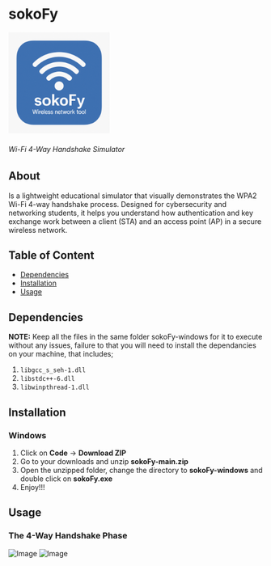 # sokoFy

<p align="left">
  <img src="logo.png" alt="sokoFy logo" width="200"/>
</p>

###### Wi-Fi 4-Way Handshake Simulator  

## About
Is a lightweight educational simulator that visually demonstrates the WPA2 Wi-Fi 4-way handshake process. Designed for cybersecurity and networking students, it helps you understand how authentication and key exchange work between a client (STA) and an access point (AP) in a secure wireless network.

## Table of Content
- [Dependencies](#Dependencies)
- [Installation](#Installation)
- [Usage](#Usage)

## Dependencies
**NOTE:** Keep all the files in the same folder sokoFy-windows for it to execute without any issues, failure to that you will need to install the dependancies on your machine, that includes;
1. `libgcc_s_seh-1.dll`
2. `libstdc++-6.dll`
3. `libwinpthread-1.dll`

## Installation
### Windows
1. Click on **Code** → **Download ZIP**
2. Go to your downloads and unzip **sokoFy-main.zip**
3. Open the unzipped folder, change the directory to **sokoFy-windows** and double click on **sokoFy.exe**
4. Enjoy!!!

## Usage
### The 4-Way Handshake Phase <br>
<img width="464" alt="Image" src="https://github.com/user-attachments/assets/f002d0f0-5535-4ee3-9d6f-6375d4db9f02" />
<img width="469" alt="Image" src="https://github.com/user-attachments/assets/8a271db3-1177-427f-b1b9-2e633aff5433" />
